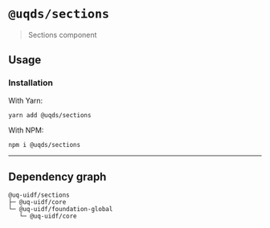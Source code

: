 # `@uqds/sections`

> Sections component

## Usage

### Installation

With Yarn:
```shell
yarn add @uqds/sections
```

With NPM:
```shell
npm i @uqds/sections
```

---

## Dependency graph

```shell
@uq-uidf/sections
├─ @uq-uidf/core
└─ @uq-uidf/foundation-global
   └─ @uq-uidf/core
```
